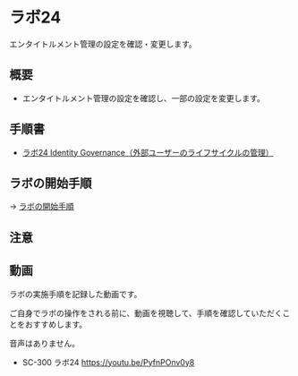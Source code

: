 # ラボ24

エンタイトルメント管理の設定を確認・変更します。

## 概要

- エンタイトルメント管理の設定を確認し、一部の設定を変更します。

## 手順書

- [ラボ24 Identity Governance（外部ユーザーのライフサイクルの管理）](https://github.com/MicrosoftLearning/SC-300-Identity-and-Access-Administrator.JA-JP/blob/main/Instructions/Labs/Lab_24_ManageTheLifecycleOfExternalUsersInAADIdentityGovernanceSettings%20.md)

## ラボの開始手順

→ [ラボの開始手順](lab00.md)

## 注意

## 動画

ラボの実施手順を記録した動画です。

ご自身でラボの操作をされる前に、動画を視聴して、手順を確認していただくことをおすすめします。

音声はありません。

- SC-300 ラボ24 https://youtu.be/PyfnPOnv0y8

